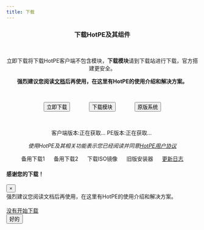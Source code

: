 ```yaml
---
title: 下载
---
```




<div style="text-align: center;">

<h3 ><strong>下载HotPE及其组件</strong></h3>
<br/>
<p>立即下载将下载HotPE客户端不包含模块，<strong>下载模块</strong>请到下载站进行下载，官方搭建更安全。</p>
<p><strong>强烈建议您阅读<a class="class-link" href="https://docs.hotpe.top/" target="_blank" rel="noopener">文档</a>后再使用，在这里有HotPE的使用介绍和解决方案。</strong></p>

<br/>

<button class="button" onclick="downAndOpenThanksToDocsModal('https://api.hotpe.top/API/HotPE/ToLink?id=down');">立即下载</button><button style="margin-left:50px;" class="button" onclick="window.open ('https://api.hotpe.top/API/HotPE/ToLink?id=hpm-down-site', '_blank');">下载模块</button><button class="button" style="margin-left:50px;" onclick="window.open ( 'https://winnew.cn/', '_blank');">原版系统</button>




<br/>

<p>客户端版本:<span id="ClientVer">正在获取...</span><!-- 客户端大小:<span id="ClientSize">正在获取...</span> -->   PE版本:<span id="HotPEVer">正在获取...</span> </p>
<p ><span ><em>使用HotPE及其相关功能表示您已经阅读并同意<a href="https://docs.hotpe.top/overview/contract.html" target="_blank"  class="class-link"  rel="noopener">HotPE用户协议</a></em></span></p>
<p ><a onclick="downAndOpenThanksToDocsModal( 'https://api.hotpe.top/API/HotPE/ToLink?id=down-bak1');"  class="class-link">备用下载1</a>      <a onclick="downAndOpenThanksToDocsModal ( 'https://api.hotpe.top/API/HotPE/ToLink?id=down-bak2');" class="class-link">备用下载2</a>      <a onclick="downAndOpenThanksToDocsModal ( 'https://api.hotpe.top/API/HotPE/ToLink?id=iso-down');" class="class-link">下载ISO镜像</a>      <span class="ant-tag ant-tag-blue" style="color: #008080;"><a onclick="downAndOpenThanksToDocsModal ( 'https://api.hotpe.top/API/HotPE/ToLink?id=down-old');"  target="_blank"  class="class-link"  rel="noopener">旧版安装器</a></span>      <span class="ant-tag ant-tag-blue" style="color: #008080;"><a href="https://api.hotpe.top/API/HotPE/ToLink?id=update-log" target="_blank"  class="class-link"  rel="noopener">更新日志</a></p>

</div>


<style>
  /* 解决遮罩在上问题 */
#board{
  z-index:auto
}
</style>


<script type="text/javascript">
//下载并打开文档引导窗口
function downAndOpenThanksToDocsModal(url){
  window.open (url, '_self');
  setTimeout(function(){$('#ThanksToDocsModal').modal('show');},2000);
}

//获取最新版本信息

const GetUpdate = new XMLHttpRequest();
GetUpdate.open("GET", 'https://api.hotpe.top/API/HotPE/GetUpdate/');
GetUpdate.send();

GetUpdate.onreadystatechange = (e) => {
    let updateData= JSON.parse(GetUpdate.response);
    
    document.getElementById("ClientVer").innerHTML = updateData["data"]["client"]["name"];
    document.getElementById("HotPEVer").innerHTML = updateData["data"]["pe"]["name"];
}

</script>
   
  <!-- 模态框 -->
  <div class="modal fade" id="ThanksToDocsModal">
    <div class="modal-dialog modal-dialog-centered">
      <div class="modal-content">
        <div class="modal-header">
          <h4 class="modal-title">感谢您的下载！</h4>
          <button type="button" class="close" data-dismiss="modal">&times;</button>
        </div>
        <div class="modal-body">
          强烈建议您阅读文档后再使用，在这里有HotPE的使用介绍和解决方案。
          <br/><br/>
          <a href="https://down.hotpe.top/Package" target="_blank"  class="class-link"  >没有开始下载</a>
        </div>
        <div class="modal-footer">
          <button type="button" class="btn btn-primary" data-dismiss="modal" onclick="window.open ( 'https://docs.hotpe.top/started.html', '_self');" >好的</button>
        </div>
      </div>
    </div>
  </div>
  

